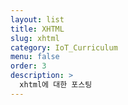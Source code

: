 ```yaml
---
layout: list
title: XHTML
slug: xhtml
category: IoT_Curriculum
menu: false
order: 3
description: >
  xhtml에 대한 포스팅
---
```

